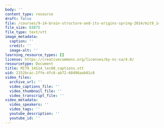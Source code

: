 ```yaml
---
body: ''
content_type: resource
draft: false
file: /courses/9-14-brain-structure-and-its-origins-spring-2014/mit9_14s14_lec08_captions.vtt
file_size: 83875
file_type: text/vtt
image_metadata:
  caption: ''
  credit: ''
  image-alt: ''
learning_resource_types: []
license: https://creativecommons.org/licenses/by-nc-sa/4.0/
resourcetype: Document
title: MIT9_14S14_lec08_captions.vtt
uid: 2152bcac-2ffe-4fc6-ab72-68496aab61c8
video_files:
  archive_url: ''
  video_captions_file: ''
  video_thumbnail_file: ''
  video_transcript_file: ''
video_metadata:
  video_speakers: ''
  video_tags: ''
  youtube_description: ''
  youtube_id: ''
---
```

